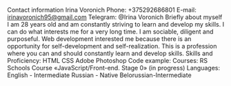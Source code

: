 Contact information
Irina Voronich
Phone: +375292686801
 E-mail: irinavoronich95@gmail.com 
 Telegram: @Irina Voronich
 Briefly about myself
 I am 28 years old and am constantly striving to learn and develop my skills. I can do what interests me for a very long time. I am sociable, diligent and purposeful.
Web development interested me because there is an opportunity for self-development and self-realization. This is a profession where you can and should constantly learn and develop skills.
Skills and Proficiency:
HTML
CSS
Adobe Photoshop
Code example:
Courses:
RS Schools Course «JavaScript/Front-end. Stage 0» (in progress)
Languages:
English - Intermediate
Russian - Native
Belorussian-Intermediate